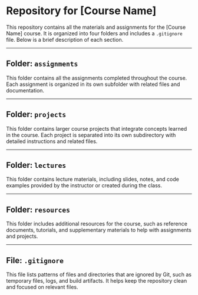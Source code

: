 # Repository for [Course Name]

This repository contains all the materials and assignments for the [Course Name] course. It is organized into four folders and includes a `.gitignore` file. Below is a brief description of each section.

---

## Folder: `assignments`

This folder contains all the assignments completed throughout the course. Each assignment is organized in its own subfolder with related files and documentation.

---

## Folder: `projects`

This folder contains larger course projects that integrate concepts learned in the course. Each project is separated into its own subdirectory with detailed instructions and related files.

---

## Folder: `lectures`

This folder contains lecture materials, including slides, notes, and code examples provided by the instructor or created during the class.

---

## Folder: `resources`

This folder includes additional resources for the course, such as reference documents, tutorials, and supplementary materials to help with assignments and projects.

---

## File: `.gitignore`

This file lists patterns of files and directories that are ignored by Git, such as temporary files, logs, and build artifacts. It helps keep the repository clean and focused on relevant files.
